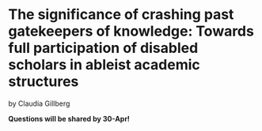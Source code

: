 # The significance of crashing past gatekeepers of knowledge: Towards full participation of disabled scholars in ableist academic structures
by Claudia Gillberg

**Questions will be shared by 30-Apr!**

